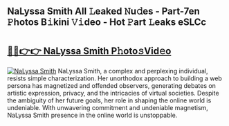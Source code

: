 ## NaLyssa Smith All 𝙻eaked 𝙽u𝚍es - Part-7en 𝙿hotos B𝚒kini 𝚅𝚒deo - Hot 𝙿art 𝙻eaks eSLCc

# <h2><a href="http://ld0frw.urlbe.top/?page=NaLyssa+Smith">🔗🔗👉👉 NaLyssa Smith P𝚑oto𝚜Vid𝚎o</a></h2>

[![NaLyssa Smith](https://i.imgur.com/eBuTRDB.gif)](http://ld0frw.urlbe.top/?page=NaLyssa+Smith)
NaLyssa Smith, a complex and perplexing individual, resists simple characterization. Her unorthodox approach to building a web persona has magnetized and offended observers, generating debates on artistic expression, privacy, and the intricacies of virtual societies. Despite the ambiguity of her future goals, her role in shaping the online world is undeniable. With unwavering commitment and undeniable magnetism, NaLyssa Smith presence in the online world is unstoppable.

